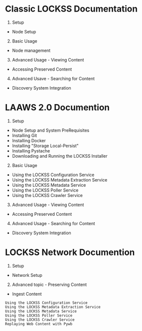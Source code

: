 # Classic LOCKSS Documentation
 1. Setup
   - Node Setup
 2. Basic Usage
   - Node management
 3. Advanced Usage - Viewing Content
   - Accessing Preserved Content
 4. Advanced Usave - Searching for Content
   - Discovery System Integration

# LAAWS 2.0 Documention
 1. Setup
   - Node Setup and System PreRequisites
   - Installing Git
   - Installing Docker
   - Installing "Storage Local-Persist"
   - Installing Pystache
   - Downloading and Running the LOCKSS Installer
 2. Basic Usage
   - Using the LOCKSS Configuration Service
   - Using the LOCKSS Metadata Extraction Service
   - Using the LOCKSS Metadata Service
   - Using the LOCKSS Poller Service
   - Using the LOCKSS Crawler Service
 3. Advanced Usage - Viewing Content
   - Accessing Preserved Content
 4. Advanced Usage - Searching for Content
   - Discovery System Integration

# LOCKSS Network Documention
 1. Setup
   - Network Setup
 2. Advanced topic - Preserving Content
   - Ingest Content


    Using the LOCKSS Configuration Service
    Using the LOCKSS Metadata Extraction Service
    Using the LOCKSS Metadata Service
    Using the LOCKSS Poller Service
    Using the LOCKSS Crawler Service
    Replaying Web Content with Pywb


